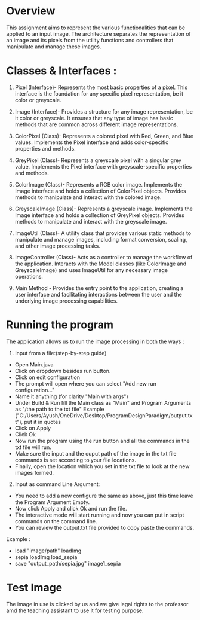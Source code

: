 # Overview

This assignment aims to represent the various functionalities that can be applied to an input image.
The architecture separates the representation of an image and its pixels from the utility
functions and controllers that manipulate and manage these images.

# Classes & Interfaces :

1. Pixel (Interface)- Represents the most basic properties of a pixel.
   This interface is the foundation for any specific pixel representation, be it color or greyscale.

2. Image (Interface)- Provides a structure for any image representation, be it color or greyscale.
   It ensures that any type of image has basic methods that are common across different image representations.

3. ColorPixel (Class)- Represents a colored pixel with Red, Green, and Blue values.
   Implements the Pixel interface and adds color-specific properties and methods.

4. GreyPixel (Class)- Represents a greyscale pixel with a singular grey value.
   Implements the Pixel interface with greyscale-specific properties and methods.

5. ColorImage (Class)- Represents a RGB color image.
   Implements the Image interface and holds a collection of ColorPixel objects.
   Provides methods to manipulate and interact with the colored image.

6. GreyscaleImage (Class)- Represents a greyscale image.
   Implements the Image interface and holds a collection of GreyPixel objects.
   Provides methods to manipulate and interact with the greyscale image.

7. ImageUtil (Class)- A utility class that provides various static methods to manipulate
   and manage images, including format conversion, scaling, and other image processing tasks.

8. ImageController (Class)- Acts as a controller to manage the workflow of the application.
   Interacts with the Model classes (like ColorImage and GreyscaleImage)
   and uses ImageUtil for any necessary image operations.

9. Main Method - Provides the entry point to the application, creating a user interface
   and facilitating interactions between the user and the underlying image processing capabilities.

# Running the program

The application allows us to run the image processing in both the ways :

1) Input from a file:(step-by-step guide)
- Open Main.java
- Click on dropdown besides run button.
- Click on edit configuration
- The prompt will open where you can select "Add new run configuration..."
- Name it anything (for clarity "Main with args")
- Under Build & Run fill the Main class as "Main" and Program Arguments as "/the path to the txt file"
  Example ("C:/Users/Ayush/OneDrive/Desktop/ProgramDesignParadigm/output.txt"), put it in quotes
- Click on Apply
- Click Ok
- Now run the program using the run button and all the commands in the txt file will run.
- Make sure the input and the ouput path of the image in the txt file commands is set according to your file locations.
- Finally, open the location which you set in the txt file to look at the new images formed.

2) Input as command Line Argument:
- You need to add a new configure the same as above, just this time leave the Program Argument Empty.
- Now click Apply and click Ok and run the file.
- The interactive mode will start running and now you can put in script commands on the command line.
- You can review the output.txt file provided to copy paste the commands.

Example :
- load "image/path" loadImg
- sepia loadImg load_sepia
- save "output_path/sepia.jpg" image1_sepia

# Test Image

The image in use is clicked by us and we give legal rights to the professor amd the teaching assistant to use it for testing purpose.